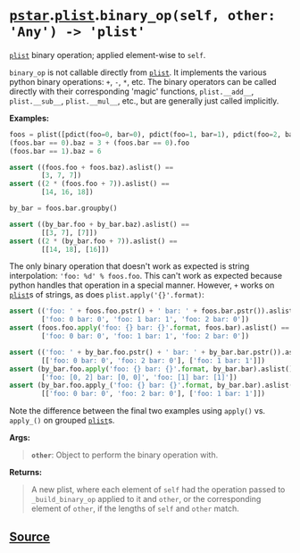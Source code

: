 # [`pstar`](./pstar.md).[`plist`](./pstar_plist.md).`binary_op(self, other: 'Any') -> 'plist'`

[`plist`](./pstar_plist.md) binary operation; applied element-wise to `self`.

`binary_op` is not callable directly from [`plist`](./pstar_plist.md). It implements the various
python binary operations: `+`, `-`, `*`, etc. The binary operators
can be called directly with their corresponding 'magic' functions,
`plist.__add__`, `plist.__sub__`, `plist.__mul__`, etc., but are generally just
called implicitly.

**Examples:**
```python
foos = plist([pdict(foo=0, bar=0), pdict(foo=1, bar=1), pdict(foo=2, bar=0)])
(foos.bar == 0).baz = 3 + (foos.bar == 0).foo
(foos.bar == 1).baz = 6

assert ((foos.foo + foos.baz).aslist() ==
        [3, 7, 7])
assert ((2 * (foos.foo + 7)).aslist() ==
        [14, 16, 18])

by_bar = foos.bar.groupby()

assert ((by_bar.foo + by_bar.baz).aslist() ==
        [[3, 7], [7]])
assert ((2 * (by_bar.foo + 7)).aslist() ==
        [[14, 18], [16]])
```

The only binary operation that doesn't work as expected is string interpolation:
`'foo: %d' % foos.foo`. This can't work as expected because python handles that
operation in a special manner. However, `+` works on [`plist`](./pstar_plist.md)s of strings, as
does `plist.apply('{}'.format)`:
```python
assert (('foo: ' + foos.foo.pstr() + ' bar: ' + foos.bar.pstr()).aslist() ==
        ['foo: 0 bar: 0', 'foo: 1 bar: 1', 'foo: 2 bar: 0'])
assert (foos.foo.apply('foo: {} bar: {}'.format, foos.bar).aslist() ==
        ['foo: 0 bar: 0', 'foo: 1 bar: 1', 'foo: 2 bar: 0'])

assert (('foo: ' + by_bar.foo.pstr() + ' bar: ' + by_bar.bar.pstr()).aslist() ==
        [['foo: 0 bar: 0', 'foo: 2 bar: 0'], ['foo: 1 bar: 1']])
assert (by_bar.foo.apply('foo: {} bar: {}'.format, by_bar.bar).aslist() ==
        ['foo: [0, 2] bar: [0, 0]', 'foo: [1] bar: [1]'])
assert (by_bar.foo.apply_('foo: {} bar: {}'.format, by_bar.bar).aslist() ==
        [['foo: 0 bar: 0', 'foo: 2 bar: 0'], ['foo: 1 bar: 1']])
```
Note the difference between the final two examples using `apply()` vs. `apply_()` on
grouped [`plist`](./pstar_plist.md)s.

**Args:**

>    **`other`**: Object to perform the binary operation with.

**Returns:**

>    A new plist, where each element of `self` had the operation passed to
>    `_build_binary_op` applied to it and `other`, or the corresponding element
>    of `other`, if the lengths of `self` and `other` match.



## [Source](../pstar/pstar.py#L1398-L1468)